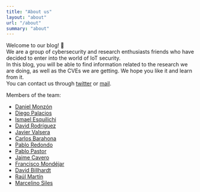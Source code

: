 ```yaml
---
title: "About us"
layout: "about" 
url: "/about"
summary: "about"
---
```


Welcome to our blog! 👋 \
We are a group of cybersecurity and research enthusiasts friends who have decided to enter into the world of IoT security. \
In this blog, you will be able to find information related to the research we are doing, as well as the CVEs we are getting.
We hope you like it and learn from it. \
You can contact us through [twitter](https://twitter.com/IoTaK0s) or [mail](mailto:iotak0s@proton.me).

Members of the team:

- [Daniel Monzón](https://twitter.com/stark0de1)
- [Diego Palacios](https://twitter.com/Diego_AltF4)
- [Ismael Esquilichi](https://twitter.com/esquilichii)
- [David Rodríguez](https://twitter.com/90n20sec)
- [Javier Valsera](https://twitter.com/jvalserac)
- [Carlos Barahona](https://twitter.com/cbara_)
- [Pablo Redondo](https://twitter.com/pablorc_8)
- [Pablo Pastor](https://twitter.com/2K9_Pablo)
- [Jaime Cavero](https://twitter.com/caveeroo)
- [Francisco Mondéjar](https://twitter.com/kipeSec)
- [David Billhardt](https://twitter.com/DavidBillhardt)
- [Raúl Martín](https://twitter.com/rmartinsanta)
- [Marcelino Siles](https://twitter.com/marceetc)